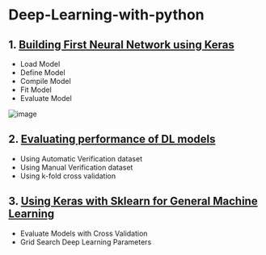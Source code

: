 # Deep-Learning-with-python

## 1. [Building First Neural Network using Keras](https://github.com/kuluruvineeth/Deep-Learning-with-python/blob/main/First%20Neural%20Network%20with%20Keras.ipynb)
   * Load Model
   * Define Model
   * Compile Model
   * Fit Model
   * Evaluate Model
                                                    
   ![image](https://user-images.githubusercontent.com/47528651/114588210-0ce78080-9ca4-11eb-8a49-25c71f4ca9e4.png)


## 2. [Evaluating performance of DL models](https://github.com/kuluruvineeth/Deep-Learning-with-python/blob/main/Evaluating%20Performance%20of%20Deep%20Learning%20Models.ipynb)
   * Using Automatic Verification dataset
   * Using Manual Verification dataset 
   * Using k-fold cross validation
   
## 3. [Using Keras with Sklearn for General Machine Learning](https://github.com/kuluruvineeth/Deep-Learning-with-python/blob/main/Using%20Keras%20Models%20with%20Scikit-Learn%20for%20General%20ML.ipynb)
   * Evaluate Models with Cross Validation
   * Grid Search Deep Learning Parameters  
